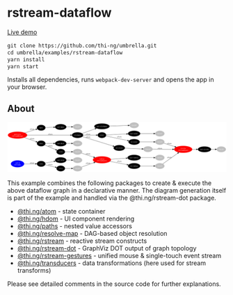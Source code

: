 # rstream-dataflow

[Live demo](http://demo.thi.ng/umbrella/rstream-dataflow/)

```
git clone https://github.com/thi-ng/umbrella.git
cd umbrella/examples/rstream-dataflow
yarn install
yarn start
```

Installs all dependencies, runs `webpack-dev-server` and opens the app in your browser.

## About

![dataflow graph](../../assets/rs-dflow.png)

This example combines the following packages to create & execute the
above dataflow graph in a declarative manner. The diagram generation
itself is part of the example and handled via the @thi.ng/rstream-dot
package.

- [@thi.ng/atom](https://github.com/thi-ng/umbrella/tree/master/packages/atom) - state container
- [@thi.ng/hdom](https://github.com/thi-ng/umbrella/tree/master/packages/hdom) - UI component rendering
- [@thi.ng/paths](https://github.com/thi-ng/umbrella/tree/master/packages/paths) - nested value accessors
- [@thi.ng/resolve-map](https://github.com/thi-ng/umbrella/tree/master/packages/resolve-map) - DAG-based object resolution
- [@thi.ng/rstream](https://github.com/thi-ng/umbrella/tree/master/packages/rstream) - reactive stream constructs
- [@thi.ng/rstream-dot](https://github.com/thi-ng/umbrella/tree/master/packages/rstream-dot) - GraphViz DOT output of graph topology
- [@thi.ng/rstream-gestures](https://github.com/thi-ng/umbrella/tree/master/packages/rstream-gestures) - unified mouse & single-touch event stream
- [@thi.ng/transducers](https://github.com/thi-ng/umbrella/tree/master/packages/transducers) - data transformations (here used for stream transforms)

Please see detailed comments in the source code for further explanations.
